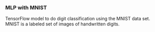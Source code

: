 ### MLP with MNIST
TensorFlow model to do digit classification using the MNIST data set. MNIST is a labeled set of images of handwritten digits.
